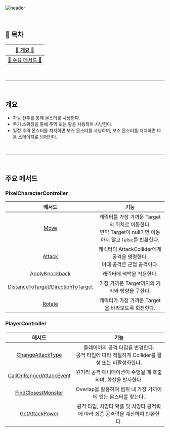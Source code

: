 ![header](https://capsule-render.vercel.app/api?type=cylinder&color=FF6D60&height=150&section=header&text=Hunting%20and%20Switching&fontSize=60&fontColor=FFF&animation=fadeIn)

<br>


## :crescent_moon: 목차

| [🍄 개요 🍄](#개요) |
| :---: |
| [🌳 주요 메서드 🌳](#주요-메서드) |

<br>

* * *

<br>

## 개요  
- 자동 전투를 통해 몬스터를 사냥한다.
- 무기 스위칭을 통해 주먹 또는 활을 사용하여 사냥한다.
- 일정 수의 몬스터를 처치하면 보스 몬스터를 사냥하며, 보스 몬스터를 처치하면 다음 스테이지로 넘어간다.

<br>

* * *

<br>

## 주요 메서드

### PixelCharacterController

|메서드|기능|
|:---:|:---:|
|[Move](https://github.com/j-miiin/SlimeHunterIdle/blob/213d9bcfcbd9a3445d329c41c236df866e4071af/Scripts/Controllers/Characters/PixelCharacterController.cs#L32-L45)|캐릭터를 가장 가까운 Target의 위치로 이동한다.<br>만약 Target이 null이면 이동하지 않고 false를 반환한다.|
|[Attack](https://github.com/j-miiin/SlimeHunterIdle/blob/213d9bcfcbd9a3445d329c41c236df866e4071af/Scripts/Controllers/Characters/PixelCharacterController.cs#L47-L50)|캐릭터의 AttackCollider에게 공격을 명령한다.<br>이때 공격은 근접 공격이다.|
|[ApplyKnockback](https://github.com/j-miiin/SlimeHunterIdle/blob/213d9bcfcbd9a3445d329c41c236df866e4071af/Scripts/Controllers/Characters/PixelCharacterController.cs#L52-L57)|캐릭터에 넉백을 적용한다.|
|[DistanceToTarget/DirectionToTarget](https://github.com/j-miiin/SlimeHunterIdle/blob/213d9bcfcbd9a3445d329c41c236df866e4071af/Scripts/Controllers/Characters/PixelCharacterController.cs#L66-L77)|가장 가까운 Target까지의 거리와 방향을 구한다.|
|[Rotate](https://github.com/j-miiin/SlimeHunterIdle/blob/213d9bcfcbd9a3445d329c41c236df866e4071af/Scripts/Controllers/Characters/PixelCharacterController.cs#L79-L98)|캐릭터가 가장 가까운 Target을 바라보도록 회전한다.|

### PlayerController

|메서드|기능|
|:---:|:---:|
|[ChangeAttackType](https://github.com/j-miiin/SlimeHunterIdle/blob/213d9bcfcbd9a3445d329c41c236df866e4071af/Scripts/Controllers/Characters/PlayerController.cs#L50-L57)|플레이어의 공격 타입을 변경한다.<br>공격 타입에 따라 적절하게 Collider를 활성 또는 비활성화한다.|
|[CallOnRangedAttackEvent](https://github.com/j-miiin/SlimeHunterIdle/blob/213d9bcfcbd9a3445d329c41c236df866e4071af/Scripts/Controllers/Characters/PlayerController.cs#L68-L85)|원거리 공격 애니메이션이 수행될 때 호출되며, 화살을 발사한다.|
|[FindClosestMonster](https://github.com/j-miiin/SlimeHunterIdle/blob/213d9bcfcbd9a3445d329c41c236df866e4071af/Scripts/Controllers/Characters/PlayerController.cs#L111-L130)|Overlap을 활용하여 범위 내 가장 가까이에 있는 몬스터를 찾는다.|
|[GetAttackPower](https://github.com/j-miiin/SlimeHunterIdle/blob/213d9bcfcbd9a3445d329c41c236df866e4071af/Scripts/Controllers/Characters/PlayerController.cs#L138-L159)|공격 타입, 치명타 확률 및 치명타 공격력에 따라 최종 공격력을 계산하여 반환한다.|
